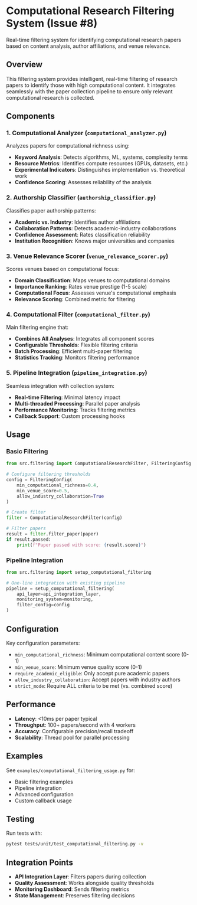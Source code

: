 # Computational Research Filtering System (Issue #8)

Real-time filtering system for identifying computational research papers based on content analysis, author affiliations, and venue relevance.

## Overview

This filtering system provides intelligent, real-time filtering of research papers to identify those with high computational content. It integrates seamlessly with the paper collection pipeline to ensure only relevant computational research is collected.

## Components

### 1. Computational Analyzer (`computational_analyzer.py`)
Analyzes papers for computational richness using:
- **Keyword Analysis**: Detects algorithms, ML, systems, complexity terms
- **Resource Metrics**: Identifies compute resources (GPUs, datasets, etc.)
- **Experimental Indicators**: Distinguishes implementation vs. theoretical work
- **Confidence Scoring**: Assesses reliability of the analysis

### 2. Authorship Classifier (`authorship_classifier.py`)
Classifies paper authorship patterns:
- **Academic vs. Industry**: Identifies author affiliations
- **Collaboration Patterns**: Detects academic-industry collaborations
- **Confidence Assessment**: Rates classification reliability
- **Institution Recognition**: Knows major universities and companies

### 3. Venue Relevance Scorer (`venue_relevance_scorer.py`)
Scores venues based on computational focus:
- **Domain Classification**: Maps venues to computational domains
- **Importance Ranking**: Rates venue prestige (1-5 scale)
- **Computational Focus**: Assesses venue's computational emphasis
- **Relevance Scoring**: Combined metric for filtering

### 4. Computational Filter (`computational_filter.py`)
Main filtering engine that:
- **Combines All Analyses**: Integrates all component scores
- **Configurable Thresholds**: Flexible filtering criteria
- **Batch Processing**: Efficient multi-paper filtering
- **Statistics Tracking**: Monitors filtering performance

### 5. Pipeline Integration (`pipeline_integration.py`)
Seamless integration with collection system:
- **Real-time Filtering**: Minimal latency impact
- **Multi-threaded Processing**: Parallel paper analysis
- **Performance Monitoring**: Tracks filtering metrics
- **Callback Support**: Custom processing hooks

## Usage

### Basic Filtering

```python
from src.filtering import ComputationalResearchFilter, FilteringConfig

# Configure filtering thresholds
config = FilteringConfig(
    min_computational_richness=0.4,
    min_venue_score=0.5,
    allow_industry_collaboration=True
)

# Create filter
filter = ComputationalResearchFilter(config)

# Filter papers
result = filter.filter_paper(paper)
if result.passed:
    print(f"Paper passed with score: {result.score}")
```

### Pipeline Integration

```python
from src.filtering import setup_computational_filtering

# One-line integration with existing pipeline
pipeline = setup_computational_filtering(
    api_layer=api_integration_layer,
    monitoring_system=monitoring,
    filter_config=config
)
```

## Configuration

Key configuration parameters:

- `min_computational_richness`: Minimum computational content score (0-1)
- `min_venue_score`: Minimum venue quality score (0-1)
- `require_academic_eligible`: Only accept pure academic papers
- `allow_industry_collaboration`: Accept papers with industry authors
- `strict_mode`: Require ALL criteria to be met (vs. combined score)

## Performance

- **Latency**: <10ms per paper typical
- **Throughput**: 100+ papers/second with 4 workers
- **Accuracy**: Configurable precision/recall tradeoff
- **Scalability**: Thread pool for parallel processing

## Examples

See `examples/computational_filtering_usage.py` for:
- Basic filtering examples
- Pipeline integration
- Advanced configuration
- Custom callback usage

## Testing

Run tests with:
```bash
pytest tests/unit/test_computational_filtering.py -v
```

## Integration Points

- **API Integration Layer**: Filters papers during collection
- **Quality Assessment**: Works alongside quality thresholds
- **Monitoring Dashboard**: Sends filtering metrics
- **State Management**: Preserves filtering decisions